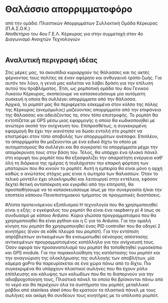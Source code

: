 # Θαλάσσιο απορριμματοφόρο
από την ομάδα: Πλαστικών Απορριμμάτων Συλλεκτική Ομάδα Κέρκυρας (Π.Α.Σ.Ο.Κ.)<br />
Αποθετήριο του 4ου Γ.Ε.Λ. Κέρκυρας για στην συμμετοχή στον 4ο Διαγωνισμό Ανοιχτών Τεχνολογιών<br /><br />

## Αναλυτική περιγραφή ιδέας
Στις μέρες μας, τα σκουπίδια κυριαρχούν τις θάλασσες και τις ακτές φέρνοντας τους πολίτες σε έναν αφόρητο και ανθυγιεινό τρόπο ζωής. Για αυτόν τον λόγο, η γενιά μας καλείται να λάβει δράση για την επίλυση αυτού του προβλήματος. Έτσι, ως ρομποτική ομάδα του 4ου Γενικού Λυκείου Κέρκυρας, σκοπεύουμε να κατασκευάσουμε μία αυτόματη συσκευή η οποία θα συλλέγει απορρίμματα από την θάλασσα.  
Αρχικά, το ρομπότ μας θα περιφέρεται εσκεμμένα στον κόλπο της πόλης της Κέρκυρας (ανεμόμυλος) μαζεύοντας απορρίμματα από την επιφάνεια της θάλασσας και αδειάζοντας τα, στον τόπο επιστροφής. Το ρομπότ θα εντοπίζεται με GPS μέσω μιας εφαρμογής η οποία θα κωδικοποιηθεί με ανώτερο σκοπό την ανίχνευση του. Επιπροσθέτως, η συγκεκριμένη εφαρμογή θα έχει την ικανότητα να δώσει εντολή στο ρομπότ να επιστρέψει στον τόπο αποβολής των απορριμμάτων ανέπαφα. 
Επιπλέον, τα απορρίμματα θα μαζεύονται με ένα ειδικό δίχτυ το οποίο με αυτοματισμούς θα συλλέγει και θα συγκρατεί τα απορρίμματα μέχρι την απομάκρυνση τους στην βάση του. Τέλος, θα υπάρχει ένα ηλιακό πάνελ στη κορυφή του ρομπότ που θα εξασφαλίζει την απαραίτητη ενέργεια καθ’ όλη τη διάρκεια της ημέρας ή τουλάχιστον την επαρκή φόρτιση των μπαταριών που θα κινούν το ρομπότ.
Αυτή η εμπειρία θα είναι μόνο η αρχή καθώς ο ανώτατος στόχος μας είναι η σωτηρία των θαλασσών. Όταν το τελικό μοντέλο έχει ολοκληρωθεί και λειτουργεί στην εντέλεια, εφόσον δεχτεί θετική ανταπόκριση και εγκριθεί από την επιτροπή, θα προσπαθήσουμε να το κατασκευάσουμε ίσως με την συνεργασία ή/και την εποπτεία κάποιου Πανεπιστημιακού τμήματος σε πραγματικές διαστάσεις.


#Λίστα προτεινόμενου εξοπλισμού
Η τεχνολογία που θα χρησιμοποιηθεί είναι η εξής: ο εγκέφαλος του ρομπότ θα είναι ένα raspberry pi 4 ίσως σε συνδυασμό με κάποιο Arduino. Κύρια γλώσσα προγραμματισμού που θα χρησιμοποιηθεί θα είναι python και η C για το Arduino. 
Για την ομαλή κίνηση του ρομπότ θα χρησιμοποιηθεί ένας PID controller που θα οδηγεί 2 κινητήρες (έναν σε κάθε πλευρά του ρομπότ). Για την εντόπιση απρόβλεπτων αντικειμένων θα ενσωματωθεί σένσορας απόστασης αντικειμένων προγραμματισμένος κατάλληλα για την ανίχνευσή τους. Όσον αφορά τον προσανατολισμό του ρομπότ θα τοποθετηθεί γυροσκόπιο και GPS module. Για την παρακολούθηση της κατάστασης του ρομπότ και την αναγνώριση της ολοκλήρωσης της συλλογής των αποβλήτων, μία κάμερα goPro θα παρευρίσκεται σε ένα χώρο πάνω από το δίχτυ.
Πιο συγκεκριμένα θα υπάρχουν πλαστικοί σωλήνες που θα έχουν ρόλο επίπλευσης και κάλυψης των καλωδίων που θα το διαπερνούν για την αδιαβροχοποίηση τους, Πλαστικά πάνελ τα οποία θα βρίσκονται πάνω από το νερό και θα περιέχουν όλα τα συστήματα του ρομπότ, μεταλλικοί ράβδοι από stainless steel όπου θα κρατούν τα πλαστικά πάνελ με τους σωλήνες και ακόμη θα συνδέουν τους κινητήρες με το υπόλοιπο ρομπότ. 
